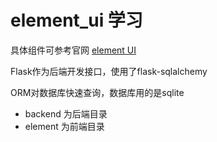 # element_ui 学习

具体组件可参考官网 [element UI](https://element.eleme.cn/#/zh-CN/component/installation)

Flask作为后端开发接口，使用了flask-sqlalchemy

ORM对数据库快速查询，数据库用的是sqlite

- backend 为后端目录
- element 为前端目录